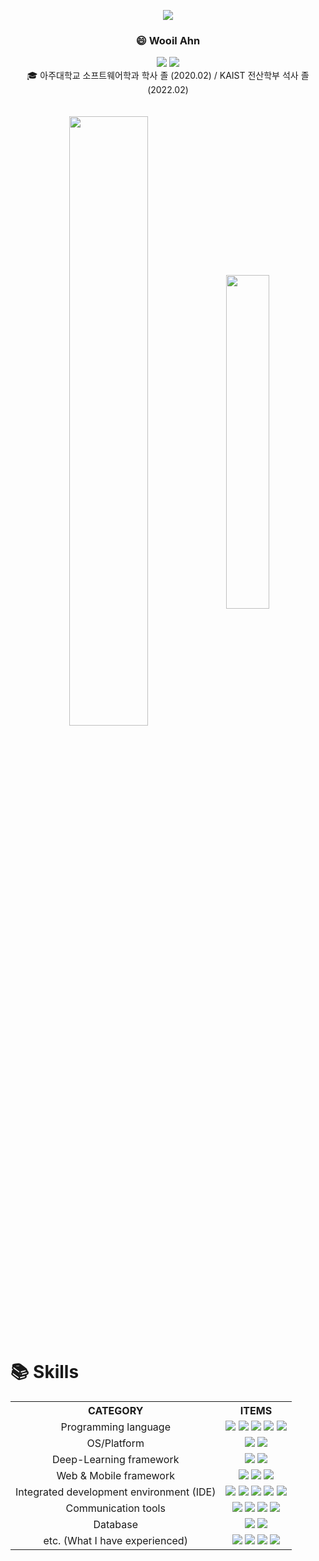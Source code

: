 <p align="center">
  <img src="https://capsule-render.vercel.app/api?type=slice&color=gradient"><br/>
</p>

<!-- Chapter 1 -->

<div align="center">
	<h3> 😄 Wooil Ahn </h3>
	<a href="mailto:boxer1532@gmail.com"><img src="https://img.shields.io/badge/Gmail-d14836?style=flat-square&logo=Gmail&logoColor=white&link=viliketh1s98@naver.com"/></a> 
	<a href="mailto:boxer1532@naver.com"><img src="https://img.shields.io/badge/Naver-03C75A?style=flat-square&logo=Gmail&logoColor=white&link=boxer1532@naver.com"/></a> 
</br>
	🎓 아주대학교 소프트웨어학과 학사 졸 (2020.02) / KAIST 전산학부 석사 졸 (2022.02)
</br>
</br>
</br>

</div>
<div align="center">
<!-- github stats -->
<img width=50% height=auto align="center" src="https://github-readme-stats.vercel.app/api?username=wooilahn&show_icons=true&theme=swift"/> 
<!-- solved.ac (Baekjoon Badge) -->
<img width=37% align="center" src="http://mazassumnida.wtf/api/v2/generate_badge?boj=boxer1532"/>
</div>

<!-- Chapter 2 -->
# 📚 Skills
<div align="center">
       <table align="center">
	       <th>CATEGORY</th>
	       <th>ITEMS</th>
              	      <tr align="center">
	                     <td>Programming language</td>
	                     <td>
                                   <img src="https://img.shields.io/badge/C-4574E0.svg?&style=for-the-badge&logo=C&logoColor=white">
                                   <img src="https://img.shields.io/badge/C++-00599C?style=for-the-badge&logo=c%2B%2B&logoColor=white">
                                   <img src="https://img.shields.io/badge/Java-68BC71.svg?&style=for-the-badge&logo=Java&logoColor=white">
                                   <img src="https://img.shields.io/badge/Python-C41E25.svg?&style=for-the-badge&logo=Python&logoColor=white">
                                   <img src="https://img.shields.io/badge/JavaScript-F7DF1E.svg?&style=for-the-badge&logo=JavaScript&logoColor=black">
                            </td>
	              </tr>
	              <tr align="center">
	                     <td>OS/Platform</td>
	                     <td>
                                   <img src="https://img.shields.io/badge/Ubuntu-E95420.svg?&style=for-the-badge&logo=Ubuntu&logoColor=white">
                                   <img src="https://img.shields.io/badge/Android-3DDC84.svg?&style=for-the-badge&logo=Android&logoColor=white">
                            </td>
	              </tr>
              	      <tr align="center">
	                     <td>Deep-Learning framework</td>
	                     <td>
                                   <img src="https://img.shields.io/badge/Tensorflow-FF6F00.svg?&style=for-the-badge&logo=Tensorflow&logoColor=white">
                                   <img src="https://img.shields.io/badge/Pytorch-EE4C2C.svg?&style=for-the-badge&logo=Android&logoColor=white">
                            </td>
	       	      </tr>
              	      <tr align="center">
	                     <td>Web & Mobile framework</td>
	                     <td>
                                   <img src="https://img.shields.io/badge/Vue.js-4FC08D.svg?&style=for-the-badge&logo=Vue.js&logoColor=white">
                                   <img src="https://img.shields.io/badge/Bootstrap-7852B3.svg?&style=for-the-badge&logo=Bootstrap&logoColor=white">
                                   <img src="https://img.shields.io/badge/Flutter-02569B.svg?&style=for-the-badge&logo=Flutter&logoColor=white">
                            </td>
	       	      </tr>
              	      <tr align="center">
	                     <td>Integrated development environment (IDE)</td>
	                     <td>
                                   <img src="https://img.shields.io/badge/VS-5C2D91.svg?&style=for-the-badge&logo=visualstudio&logoColor=white">
                                   <img src="https://img.shields.io/badge/VSCode-007ACC.svg?&style=for-the-badge&logo=visualstudiocode&logoColor=white">
                                   <img src="https://img.shields.io/badge/Eclipse-2C2255.svg?&style=for-the-badge&logo=EclipseIDE&logoColor=white">
                                   <img src="https://img.shields.io/badge/AndroidStudio-3DDC84.svg?&style=for-the-badge&logo=Pycharm&logoColor=white">
                                   <img src="https://img.shields.io/badge/Pycharm-000000.svg?&style=for-the-badge&logo=Pycharm&logoColor=white">
                            </td>
              	      </tr>
              	      <tr align="center">
	                     <td>Communication tools</td>
	                     <td>
                                   <img src="https://img.shields.io/badge/Github-181717.svg?&style=for-the-badge&logo=Github&logoColor=white">
                                   <img src="https://img.shields.io/badge/Slack-4A154B.svg?&style=for-the-badge&logo=Slack&logoColor=white">
                                   <img src="https://img.shields.io/badge/Trello-0052CC.svg?&style=for-the-badge&logo=Trello&logoColor=white">
                                   <img src="https://img.shields.io/badge/Discord-5865F2.svg?&style=for-the-badge&logo=Discord&logoColor=white">
                            </td>
              	      </tr>
              	      <tr align="center">
	                     <td>Database</td>
	                     <td>
                                   <img src="https://img.shields.io/badge/FirebaseDB-FFCA28.svg?&style=for-the-badge&logo=Firebase&logoColor=black">
                                   <img src="https://img.shields.io/badge/MongoDB-47A248.svg?&style=for-the-badge&logo=MongoDB&logoColor=white">
                            </td>
              	      </tr>
              	      <tr align="center">
	                     <td>etc. (What I have experienced)</td>
	                     <td>
                                   <img src="https://img.shields.io/badge/RaspberryPi-A22846.svg?&style=for-the-badge&logo=RaspberryPi&logoColor=white">
				   <img src="https://img.shields.io/badge/ElasticStack-005571.svg?&style=for-the-badge&logo=ElasticStack&logoColor=white">
				   <img src="https://img.shields.io/badge/inVision-FF3366.svg?&style=for-the-badge&logo=inVision&logoColor=white">
				   <img src="https://img.shields.io/badge/LaTeX-008080.svg?&style=for-the-badge&logo=LaTeX&logoColor=white">
                            </td>
              	      </tr>
	</table>
</div>
	
	
<!-- Chapter 3 -->

	

